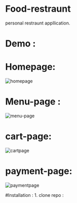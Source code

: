 # Food-restraunt
personal restraunt appllication.
# Demo :
  # Homepage:
  ![homepage](https://github.com/user-attachments/assets/733479ce-c863-4ec1-bcc2-32cf0e9cd686)
  # Menu-page :
  ![menu-page](https://github.com/user-attachments/assets/5d6d7596-ae5f-4faf-82c3-04305335872d)
  # cart-page:
  ![cartpage](https://github.com/user-attachments/assets/926664ac-3de5-4417-bcad-cc6e1769e9e5)
  # payment-page:
  ![paymentpage](https://github.com/user-attachments/assets/eef0656f-01f0-43a7-ab8d-7ef6338a55d2)

  #Installation :
    1. clone repo :
        
